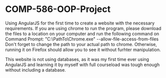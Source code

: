 # COMP-586-OOP-Project
Using AngularJS for the first time to create a website with the necessary requirements.
If you are using chrome to run the program, please download the files to a location on your computer and run the following command on Command Prompt:
  "C:\PathTo\Chrome.exe" --allow-file-access-from-files
 Don't forget to change the path to your actual path to chrome.
 Otherwise, running it on Firefox should allow you to see it without furhter manipulation. 
 
 This website is not using databases, as it was my first time ever using AngularJS and learning it by myself with full courseload was tough enough without including a database. 
